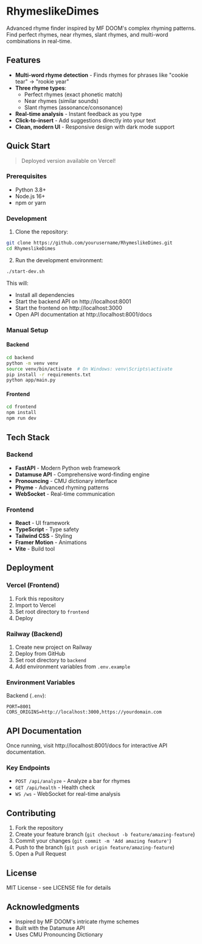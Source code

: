 # RhymeslikeDimes

Advanced rhyme finder inspired by MF DOOM's complex rhyming patterns. Find perfect rhymes, near rhymes, slant rhymes, and multi-word combinations in real-time.

## Features

- **Multi-word rhyme detection** - Finds rhymes for phrases like "cookie tear" → "rookie year"
- **Three rhyme types**:
  - Perfect rhymes (exact phonetic match)
  - Near rhymes (similar sounds)
  - Slant rhymes (assonance/consonance)
- **Real-time analysis** - Instant feedback as you type
- **Click-to-insert** - Add suggestions directly into your text
- **Clean, modern UI** - Responsive design with dark mode support

## Quick Start

> Deployed version available on Vercel!

### Prerequisites
- Python 3.8+
- Node.js 16+
- npm or yarn

### Development

1. Clone the repository:
```bash
git clone https://github.com/yourusername/RhymeslikeDimes.git
cd RhymeslikeDimes
```

2. Run the development environment:
```bash
./start-dev.sh
```

This will:
- Install all dependencies
- Start the backend API on http://localhost:8001
- Start the frontend on http://localhost:3000
- Open API documentation at http://localhost:8001/docs

### Manual Setup

#### Backend
```bash
cd backend
python -m venv venv
source venv/bin/activate  # On Windows: venv\Scripts\activate
pip install -r requirements.txt
python app/main.py
```

#### Frontend
```bash
cd frontend
npm install
npm run dev
```

## Tech Stack

### Backend
- **FastAPI** - Modern Python web framework
- **Datamuse API** - Comprehensive word-finding engine
- **Pronouncing** - CMU dictionary interface
- **Phyme** - Advanced rhyming patterns
- **WebSocket** - Real-time communication

### Frontend
- **React** - UI framework
- **TypeScript** - Type safety
- **Tailwind CSS** - Styling
- **Framer Motion** - Animations
- **Vite** - Build tool

## Deployment

### Vercel (Frontend)
1. Fork this repository
2. Import to Vercel
3. Set root directory to `frontend`
4. Deploy

### Railway (Backend)
1. Create new project on Railway
2. Deploy from GitHub
3. Set root directory to `backend`
4. Add environment variables from `.env.example`

### Environment Variables

Backend (`.env`):
```
PORT=8001
CORS_ORIGINS=http://localhost:3000,https://yourdomain.com
```

## API Documentation

Once running, visit http://localhost:8001/docs for interactive API documentation.

### Key Endpoints

- `POST /api/analyze` - Analyze a bar for rhymes
- `GET /api/health` - Health check
- `WS /ws` - WebSocket for real-time analysis

## Contributing

1. Fork the repository
2. Create your feature branch (`git checkout -b feature/amazing-feature`)
3. Commit your changes (`git commit -m 'Add amazing feature'`)
4. Push to the branch (`git push origin feature/amazing-feature`)
5. Open a Pull Request

## License

MIT License - see LICENSE file for details

## Acknowledgments

- Inspired by MF DOOM's intricate rhyme schemes
- Built with the Datamuse API
- Uses CMU Pronouncing Dictionary